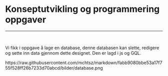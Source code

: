 # Konseptutvikling og programmering oppgaver

---
<br>
<p class="mid">Vi fikk i oppgave å lage en database, denne databasen kan slette, redigere og sette inn data gjennom dette designet. Den er lagd i js og GQL.</p>
<div class="mkd">https://raw.githubusercontent.com/mchtsz/markdown/fabb9080bbe53a17f755f528ff26b7233d70abcd/bilder/database.png</div>

